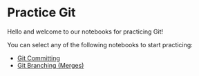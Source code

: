 # Practice Git

Hello and welcome to our notebooks for practicing Git!

You can select any of the following notebooks to start practicing:

- [Git Committing](notebooks/git_committing.ipynb)
- [Git Branching (Merges)](notebooks/git_branching_merge.ipynb)
